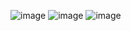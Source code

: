 ![image](https://github.com/user-attachments/assets/287977b1-2b02-4907-885f-d7d63cfc8b41)
![image](https://github.com/user-attachments/assets/f11c8033-71ba-4202-988b-9c74fcbfab53)
![image](https://github.com/user-attachments/assets/bafa7c2b-f545-44af-b01a-4fc82dea6d94)

